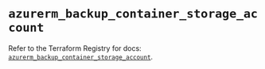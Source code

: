 # `azurerm_backup_container_storage_account`

Refer to the Terraform Registry for docs: [`azurerm_backup_container_storage_account`](https://registry.terraform.io/providers/hashicorp/azurerm/4.5.0/docs/resources/backup_container_storage_account).
